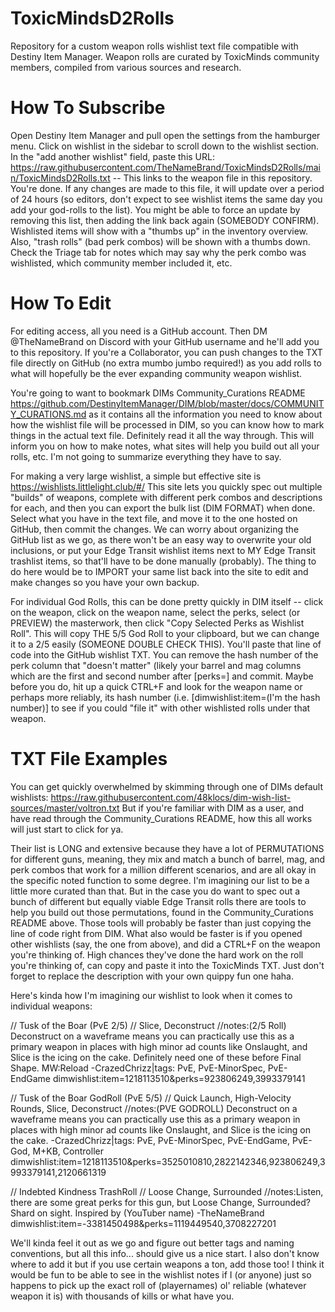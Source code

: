 # ToxicMindsD2Rolls
Repository for a custom weapon rolls wishlist text file compatible with Destiny Item Manager.
Weapon rolls are curated by ToxicMinds community members, compiled from various sources and research.

# How To Subscribe
Open Destiny Item Manager and pull open the settings from the hamburger menu. Click on wishlist in the sidebar to scroll down to the wishlist section.
In the "add another wishlist" field, paste this URL: https://raw.githubusercontent.com/TheNameBrand/ToxicMindsD2Rolls/main/ToxicMindsD2Rolls.txt -- This links to the weapon file in this repository.
You're done. If any changes are made to this file, it will update over a period of 24 hours (so editors, don't expect to see wishlist items the same day you add your god-rolls to the list). You might be able to force an update by removing this list, then adding the link back again (SOMEBODY CONFIRM).
Wishlisted items will show with a "thumbs up" in the inventory overview. Also, "trash rolls" (bad perk combos) will be shown with a thumbs down.
Check the Triage tab for notes which may say why the perk combo was wishlisted, which community member included it, etc.

# How To Edit
For editing access, all you need is a GitHub account. Then DM @TheNameBrand on Discord with your GitHub username and he'll add you to this repository.
If you're a Collaborator, you can push changes to the TXT file directly on GitHub (no extra mumbo jumbo required!) as you add rolls to what will hopefully be the ever expanding community weapon wishlist.

You're going to want to bookmark DIMs Community_Curations README https://github.com/DestinyItemManager/DIM/blob/master/docs/COMMUNITY_CURATIONS.md as it contains all the information you need to know about how the wishlist file will be processed in DIM, so you can know how to mark things in the actual text file. Definitely read it all the way through. This will inform you on how to make notes, what sites will help you build out all your rolls, etc. I'm not going to summarize everything they have to say.

For making a very large wishlist, a simple but effective site is https://wishlists.littlelight.club/#/
This site lets you quickly spec out multiple "builds" of weapons, complete with different perk combos and descriptions for each, and then you can export the bulk list (DIM FORMAT) when done. Select what you have in the text file, and move it to the one hosted on GitHub, then commit the changes. We can worry about organizing the GitHub list as we go, as there won't be an easy way to overwrite your old inclusions, or put your Edge Transit wishlist items next to MY Edge Transit trashlist items, so that'll have to be done manually (probably). The thing to do here would be to IMPORT your same list back into the site to edit and make changes so you have your own backup.

For individual God Rolls, this can be done pretty quickly in DIM itself -- click on the weapon, click on the weapon name, select the perks, select (or PREVIEW) the masterwork, then click "Copy Selected Perks as Wishlist Roll". This will copy THE 5/5 God Roll to your clipboard, but we can change it to a 2/5 easily (SOMEONE DOUBLE CHECK THIS). You'll paste that line of code into the GitHub wishlist TXT. You can remove the hash number of the perk column that "doesn't matter" (likely your barrel and mag columns which are the first and second number after [perks=] and commit. Maybe before you do, hit up a quick CTRL+F and look for the weapon name or perhaps more reliably, its hash number (i.e. [dimwishlist:item=(I'm the hash number)] to see if you could "file it" with other wishlisted rolls under that weapon.

# TXT File Examples
You can get quickly overwhelmed by skimming through one of DIMs default wishlists: https://raw.githubusercontent.com/48klocs/dim-wish-list-sources/master/voltron.txt
But if you're familiar with DIM as a user, and have read through the Community_Curations README, how this all works will just start to click for ya.

Their list is LONG and extensive because they have a lot of PERMUTATIONS for different guns, meaning, they mix and match a bunch of barrel, mag, and perk combos that work for a million different scenarios, and are all okay in the specific noted function to some degree. I'm imagining our list to be a little more curated than that. But in the case you do want to spec out a bunch of different but equally viable Edge Transit rolls there are tools to help you build out those permutations, found in the Community_Curations README above. Those tools will probably be faster than just copying the line of code right from DIM. What also would be faster is if you opened other wishlists (say, the one from above), and did a CTRL+F on the weapon you're thinking of. High chances they've done the hard work on the roll you're thinking of, can copy and paste it into the ToxicMinds TXT. Just don't forget to replace the description with your own quippy fun one haha.

Here's kinda how I'm imagining our wishlist to look when it comes to individual weapons:

// Tusk of the Boar (PvE 2/5)
// Slice, Deconstruct
//notes:(2/5 Roll) Deconstruct on a waveframe means you can practically use this as a primary weapon in places with high minor ad counts like Onslaught, and Slice is the icing on the cake. Definitely need one of these before Final Shape. MW:Reload -CrazedChrizz|tags: PvE, PvE-MinorSpec, PvE-EndGame dimwishlist:item=1218113510&perks=923806249,3993379141

// Tusk of the Boar GodRoll (PvE 5/5)
// Quick Launch, High-Velocity Rounds, Slice, Deconstruct
//notes:(PVE GODROLL) Deconstruct on a waveframe means you can practically use this as a primary weapon in places with high minor ad counts like Onslaught, and Slice is the icing on the cake.  -CrazedChrizz|tags: PvE, PvE-MinorSpec, PvE-EndGame, PvE-God, M+KB, Controller
dimwishlist:item=1218113510&perks=3525010810,2822142346,923806249,3993379141,2120661319

// Indebted Kindness TrashRoll
// Loose Change, Surrounded
//notes:Listen, there are some great perks for this gun, but Loose Change, Surrounded? Shard on sight. Inspired by (YouTuber name) -TheNameBrand
dimwishlist:item=-3381450498&perks=1119449540,3708227201

We'll kinda feel it out as we go and figure out better tags and naming conventions, but all this info... should give us a nice start.
I also don't know where to add it but if you use certain weapons a ton, add those too! I think it would be fun to be able to see in the wishlist notes if I (or anyone) just so happens to pick up the exact roll of (playernames) ol' reliable (whatever weapon it is) with thousands of kills or what have you.
